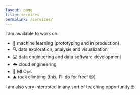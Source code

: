 ```yaml
---
layout: page
title: services
permalink: /services/
---
```


I am available to work on:
- :robot: machine learning (prototyping and in production) 
- :mag: data exploration, analysis and visualization
- :computer: data engineering and data software development
- :cloud: cloud engineering
- :arrows_counterclockwise: MLOps
- :mountain: rock climbing (this, I'll do for free! :wink:)

I am also very interested in any sort of teaching opportunity :nerd_face: